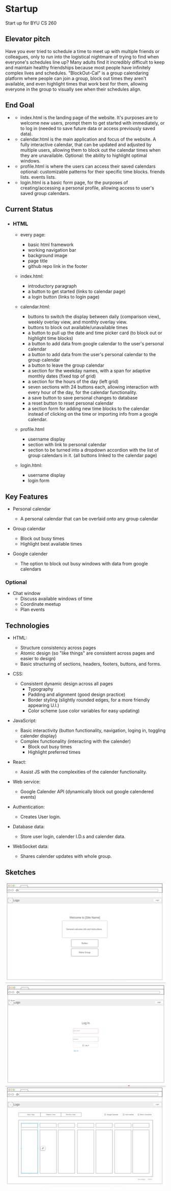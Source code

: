 # Startup
Start up for BYU CS 260

## Elevator pitch
Have you ever tried to schedule a time to meet up with multiple friends or colleagues, only to run into the logistical nightmare of trying to find when everyone's schedules line up? Many adults find it incredibly difficult to keep and maintain healthy friendships because most people have infinitely complex lives and schedules. "BlockOut-Cal" is a group calendaring platform where people can join a group, block out times they aren't available, and even highlight times that work best for them, allowing everyone in the group to visually see when their schedules align.

## End Goal
* * index.html is the landing page of the website. It's purposes are to welcome new users, prompt them to get started with immediately, or to log in (needed to save future data or access previously saved data).
* * calendar.html is the main application and focus of the website. A fully interactive calendar, that can be updated and adjusted by multiple users, allowing them to block out the calendar times when they are unavailable.
Optional: the ability to highlight optimal windows.
* * profile.html is where the users can access their saved calendars
optional: customizable patterns for their specific time blocks. friends lists. events lists.
* * login.html is a basic form page, for the purposes of creating/accessing a personal profile, allowing access to user's saved group calendars. 

## Current Status
* ### HTML
    * every page:
        * basic html framework
        * working navigation bar
        * background image
        * page title
        * github repo link in the footer
    * index.html:
        * introductory paragraph
        * a button to get started (links to calendar page)
        * a login button (links to login page)
    * calendar.html:
        * buttons to switch the display between daily (comparison view), weekly overlay view, and monthly overlay view. 
        * buttons to block out available/unavailable times
        * a button to pull up the date and time picker card (to block out or highlight time blocks)
        * a button to add data from google calendar to the user's personal calendar
        * a button to add data from the user's personal calendar to the group calendar
        * a button to leave the group calendar
        * a section for the weekday names, with a span for adaptive monthly dates (fixed top of grid)
        * a section for the hours of the day (left grid)
        * seven sections with 24 buttons each, allowing interaction with every hour of the day, for the calendar functionality.
        * a save button to save personal changes to database
        * a reset button to reset personal calendar
        * a section form for adding new time blocks to the calendar instead of clicking on the time or importing info from a google calendar.

    * profile.html
        * username display
        * section with link to personal calendar
        * section to be turned into a dropdown accordion with the list of group calendars in it. (all buttons linked to the calendar page)
    * login.html:
        * username display
        * login form

## Key Features
* Personal calendar
    * A personal calendar that can be overlaid onto any group calendar

* Group calendar
    * Block out busy times
    * Highlight best available times

* Google calender
  * The option to block out busy windows with data from google calendars

### Optional

* Chat window
  * Discuss available windows of time
  * Coordinate meetup
  * Plan events

## Technologies
* HTML:
    * Structure consistency across pages
    * Atomic design (so "like things" are consistent across pages and easier to design)
    * Basic structuring of sections, headers, footers, buttons, and forms.

* CSS:
    * Consistent dynamic design across all pages
        * Typography
        * Padding and alignment (good design practice)
        * Border styling (slightly rounded edges, for a more friendly appearing U.I.)
        * Color scheme (use color variables for easy updating)

* JavaScript:
     * Basic interactivity (button functionality, navigation, loging in, toggling calender display)
     * Complex functionality (interacting with the calender)
        * Block out busy times
        * Highlight preferred times

* React:
    * Assist JS with the complexities of the calender functionality.

* Web service:
    * Google Calender API (dynamically block out google calendered events)

* Authentication: 
    * Creates User login.

* Database data: 
    * Store user login, calender I.D.s and calender data.

* WebSocket data:
    * Shares calender updates with whole group.

## Sketches
![Screenshot of startup landing page wireframe.](images\startup-home.png)
![Screenshot of startup login page wireframe.](images\startup-login.png)
![Screenshot of startup main application (calender) wireframe.](images\startup-calander.png)
